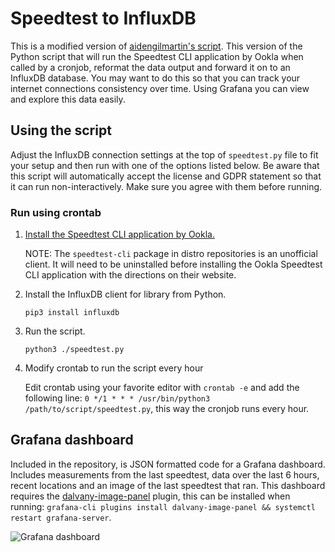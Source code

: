 # Speedtest to InfluxDB

This is a modified version of [aidengilmartin's script](https://github.com/aidengilmartin/speedtest-to-influxdb). This version of the Python script that will run the Speedtest CLI application by Ookla when called by a cronjob, reformat the data output and forward it on to an InfluxDB database.
You may want to do this so that you can track your internet connections consistency over time. Using Grafana you can view and explore this data easily.

## Using the script

Adjust the InfluxDB connection settings at the top of `speedtest.py` file to fit your setup and then run with one of the options listed below.
Be aware that this script will automatically accept the license and GDPR statement so that it can run non-interactively. Make sure you agree with them before running.

### Run using crontab

1. [Install the Speedtest CLI application by Ookla.](https://www.speedtest.net/apps/cli)

    NOTE: The `speedtest-cli` package in distro repositories is an unofficial client. It will need to be uninstalled before installing the Ookla Speedtest CLI application with the directions on their website.

2. Install the InfluxDB client for library from Python.

    `pip3 install influxdb`

3. Run the script.

    `python3 ./speedtest.py`

4. Modify crontab to run the script every hour

    Edit crontab using your favorite editor with `crontab -e` and add the following line: `0 */1 * * * /usr/bin/python3 /path/to/script/speedtest.py`, this way the cronjob runs every hour.
	
## Grafana dashboard

Included in the repository, is JSON formatted code for a Grafana dashboard. Includes measurements from the last speedtest, data over the last 6 hours, recent locations and an image of the last speedtest that ran. This dashboard requires the [dalvany-image-panel](https://grafana.com/grafana/plugins/dalvany-image-panel/) plugin, this can be installed when running: `grafana-cli plugins install dalvany-image-panel && systemctl restart grafana-server`.

![Grafana dashboard](https://i.imgur.com/xZuH2TT.png)